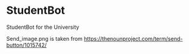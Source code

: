 # StudentBot
StudentBot for the University






Send_image.png is taken from https://thenounproject.com/term/send-button/1015742/
